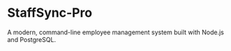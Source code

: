 # StaffSync-Pro
A modern, command-line employee management system built with Node.js and PostgreSQL.

